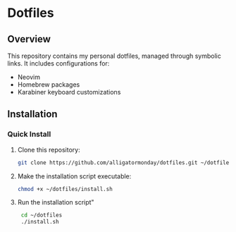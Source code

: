 # Dotfiles

## Overview

This repository contains my personal dotfiles, managed through symbolic links. It includes configurations for:
- Neovim
- Homebrew packages
- Karabiner keyboard customizations

## Installation

### Quick Install

1. Clone this repository:
   ```bash
   git clone https://github.com/alligatormonday/dotfiles.git ~/dotfiles

2. Make the installation script executable:
   ```bash
   chmod +x ~/dotfiles/install.sh

2. Run the installation script"
   ```bash
    cd ~/dotfiles
    ./install.sh
